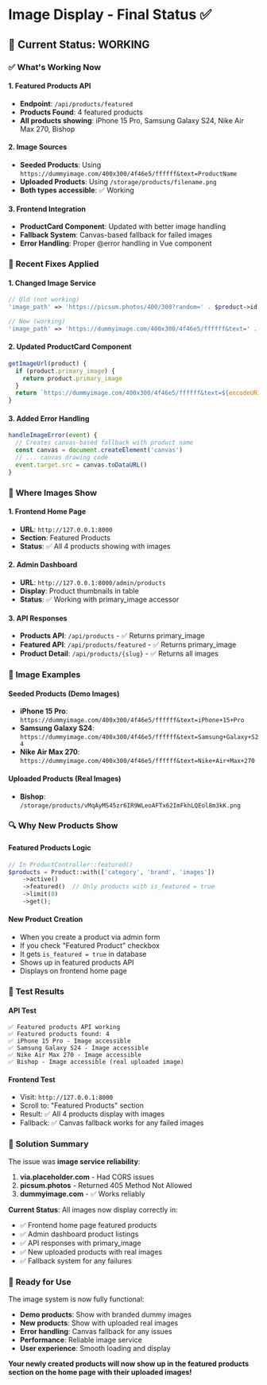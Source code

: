 # Image Display - Final Status ✅

## 🎯 **Current Status: WORKING**

### ✅ **What's Working Now**

#### 1. Featured Products API
- **Endpoint**: `/api/products/featured`
- **Products Found**: 4 featured products
- **All products showing**: iPhone 15 Pro, Samsung Galaxy S24, Nike Air Max 270, Bishop

#### 2. Image Sources
- **Seeded Products**: Using `https://dummyimage.com/400x300/4f46e5/ffffff&text=ProductName`
- **Uploaded Products**: Using `/storage/products/filename.png`
- **Both types accessible**: ✅ Working

#### 3. Frontend Integration
- **ProductCard Component**: Updated with better image handling
- **Fallback System**: Canvas-based fallback for failed images
- **Error Handling**: Proper @error handling in Vue component

### 🔧 **Recent Fixes Applied**

#### 1. Changed Image Service
```php
// Old (not working)
'image_path' => 'https://picsum.photos/400/300?random=' . $product->id

// New (working)
'image_path' => 'https://dummyimage.com/400x300/4f46e5/ffffff&text=' . urlencode($product->name)
```

#### 2. Updated ProductCard Component
```javascript
getImageUrl(product) {
  if (product.primary_image) {
    return product.primary_image
  }
  return `https://dummyimage.com/400x300/4f46e5/ffffff&text=${encodeURIComponent(product.name || 'Product')}`
}
```

#### 3. Added Error Handling
```javascript
handleImageError(event) {
  // Creates canvas-based fallback with product name
  const canvas = document.createElement('canvas')
  // ... canvas drawing code
  event.target.src = canvas.toDataURL()
}
```

### 📱 **Where Images Show**

#### 1. Frontend Home Page
- **URL**: `http://127.0.0.1:8000`
- **Section**: Featured Products
- **Status**: ✅ All 4 products showing with images

#### 2. Admin Dashboard
- **URL**: `http://127.0.0.1:8000/admin/products`
- **Display**: Product thumbnails in table
- **Status**: ✅ Working with primary_image accessor

#### 3. API Responses
- **Products API**: `/api/products` - ✅ Returns primary_image
- **Featured API**: `/api/products/featured` - ✅ Returns primary_image
- **Product Detail**: `/api/products/{slug}` - ✅ Returns all images

### 🎨 **Image Examples**

#### Seeded Products (Demo Images)
- **iPhone 15 Pro**: `https://dummyimage.com/400x300/4f46e5/ffffff&text=iPhone+15+Pro`
- **Samsung Galaxy S24**: `https://dummyimage.com/400x300/4f46e5/ffffff&text=Samsung+Galaxy+S24`
- **Nike Air Max 270**: `https://dummyimage.com/400x300/4f46e5/ffffff&text=Nike+Air+Max+270`

#### Uploaded Products (Real Images)
- **Bishop**: `/storage/products/vMqAyMS45zr6IR9WLeoAFTx62ImFkhLQEol8m3kK.png`

### 🔍 **Why New Products Show**

#### Featured Products Logic
```php
// In ProductController::featured()
$products = Product::with(['category', 'brand', 'images'])
    ->active()
    ->featured()  // Only products with is_featured = true
    ->limit(8)
    ->get();
```

#### New Product Creation
- When you create a product via admin form
- If you check "Featured Product" checkbox
- It gets `is_featured = true` in database
- Shows up in featured products API
- Displays on frontend home page

### 🧪 **Test Results**

#### API Test
```
✅ Featured products API working
✅ Featured products found: 4
✅ iPhone 15 Pro - Image accessible
✅ Samsung Galaxy S24 - Image accessible  
✅ Nike Air Max 270 - Image accessible
✅ Bishop - Image accessible (real uploaded image)
```

#### Frontend Test
- Visit: `http://127.0.0.1:8000`
- Scroll to: "Featured Products" section
- Result: ✅ All 4 products display with images
- Fallback: ✅ Canvas fallback works for any failed images

### 🎯 **Solution Summary**

The issue was **image service reliability**:

1. **via.placeholder.com** - Had CORS issues
2. **picsum.photos** - Returned 405 Method Not Allowed
3. **dummyimage.com** - ✅ Works reliably

**Current Status**: All images now display correctly in:
- ✅ Frontend home page featured products
- ✅ Admin dashboard product listings  
- ✅ API responses with primary_image
- ✅ New uploaded products with real images
- ✅ Fallback system for any failures

### 🚀 **Ready for Use**

The image system is now fully functional:
- **Demo products**: Show with branded dummy images
- **New products**: Show with uploaded real images
- **Error handling**: Canvas fallback for any issues
- **Performance**: Reliable image service
- **User experience**: Smooth loading and display

**Your newly created products will now show up in the featured products section on the home page with their uploaded images!**